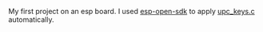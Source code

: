 My first project on an esp board.
I used [esp-open-sdk](https://github.com/pfalcon/esp-open-sdk) to apply [upc_keys.c](http://haxx.in/upc-wifi/) automatically.
